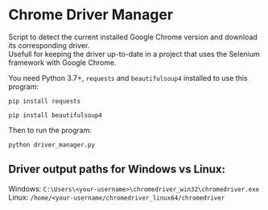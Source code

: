 # Chrome Driver Manager
Script to detect the current installed Google Chrome version and download its corresponding driver.  
Usefull for keeping the driver up-to-date in a project that uses the Selenium framework with Google Chrome.  



You need Python 3.7+, `requests` and `beautifulsoup4` installed to use this program:

```
pip install requests
```

```
pip install beautifulsoup4
```

Then to run the program:
```
python driver_manager.py
```

## Driver output paths for Windows vs Linux:
Windows: `C:\Users\<your-username>\chromedriver_win32\chromedriver.exe`  
Linux: `/home/<your-username/chromedriver_linux64/chromedriver`  
